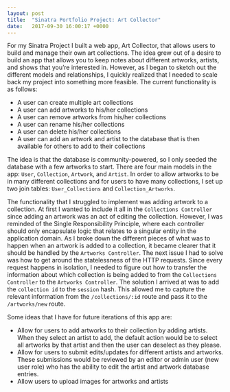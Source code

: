 ```yaml
---
layout: post
title:  "Sinatra Portfolio Project: Art Collector"
date:   2017-09-30 16:00:17 +0000
---
```



For my Sinatra Project I built a web app, Art Collector, that allows users to build and manage their own art collections. The idea grew out of a desire to build an app that allows you to keep notes about different artworks, artists, and shows that you’re interested in. However, as I began to sketch out the different models and relationships, I quickly realized that I needed to scale back my project into something more feasible. The current functionality is as follows: 

* A user can create multiple art collections 
* A user can add artworks to his/her collections 
* A user can remove artworks from his/her collections 
* A user can rename his/her collections 
* A user can delete his/her collections 
* A user can add an artwork and artist to the database that is then available for others to add to their collections

The idea is that the database is community-powered, so I only seeded the database with a few artworks to start. There are four main models in the app: `User`, `Collection`, `Artwork`, and `Artist`. In order to allow artworks to be in many different collections and for users to have many collections, I set up two join tables: `User_Collections` and `Collection_Artworks`. 

The functionality that I struggled to implement was adding artwork to a collection. At first I wanted to include it all in the `Collections Controller` since adding an artwork was an act of editing the collection. However, I was reminded of the Single Responsibility Principle, where each controller should only encapsulate logic that relates to a singular entity in the application domain. As I broke down the different pieces of what was to happen when an artwork is added to a collection, it became clearer that it should be handled by the `Artworks Controller`. The next issue I had to solve was how to get around the statelessness of the HTTP requests. Since every request happens in isolation, I needed to figure out how to transfer the information about which collection is being added to from the `Collections Controller` to the `Artworks Controller`. The solution I arrived at was to add the `collection id` to the `session` hash. This allowed me to capture the relevant information from the `/collections/:id` route and pass it to the `/artworks/new` route. 

Some ideas that I have for future iterations of this app are:
* Allow for users to add artworks to their collection by adding artists. When they select an artist to add, the default action would be to select all artworks by that artist and then the user can deselect as they please. 
* Allow for users to submit edits/updates for different artists and artworks. These submissions would be reviewed by an editor or admin user (new user role) who has the ability to edit the artist and artwork database entries. 
* Allow users to upload images for artworks and artists


